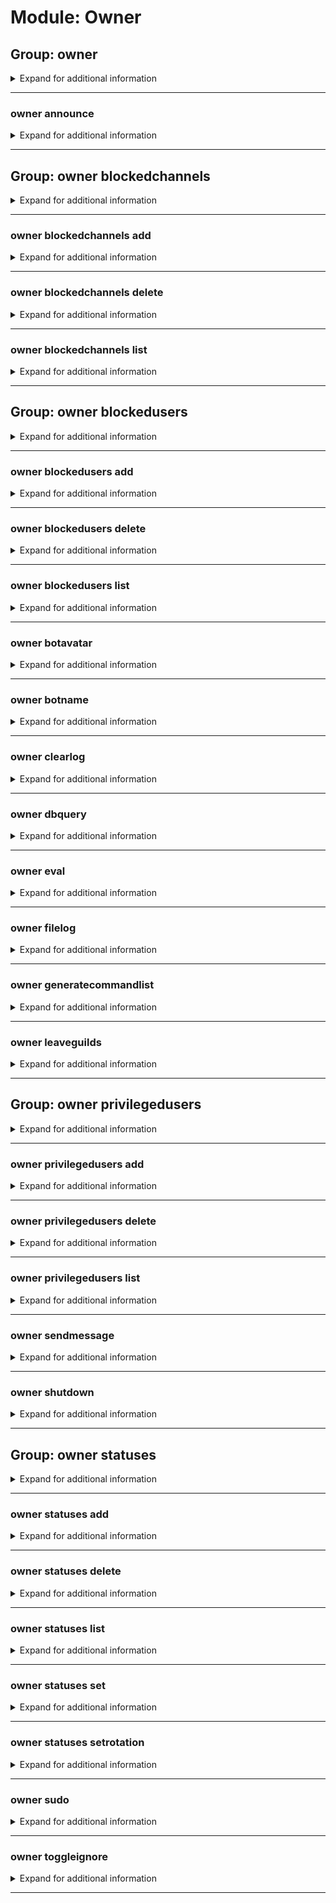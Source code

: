 # Module: Owner

## Group: owner
<details><summary markdown='span'>Expand for additional information</summary><p>

*Hidden.*

*Owner-only bot administration commands.*

**Aliases:**
`admin, o`

</p></details>

---

### owner announce
<details><summary markdown='span'>Expand for additional information</summary><p>

*Send a message to all guilds the bot is in.*

**Owner-only.**

**Aliases:**
`a, ann`

**Arguments:**

`[string...]` : *Message to send.*

**Examples:**

```
!owner announce SPAM SPAM
```
</p></details>

---

## Group: owner blockedchannels
<details><summary markdown='span'>Expand for additional information</summary><p>

*Manipulate blocked channels. Bot will not listen for commands in blocked channels or react (either with text or emoji) to messages inside.*

**Privileged users only.**

**Aliases:**
`bc, blockedc, blockchannel, bchannels, bchannel, bchn`

**Overload 2:**

`[channel...]` : *Channels to block.*

**Overload 1:**

`[string]` : *Reason (max 60 chars).*

`[channel...]` : *Channels to block.*

**Overload 0:**

`[channel]` : *Channels to block.*

`[string...]` : *Reason (max 60 chars).*

</p></details>

---

### owner blockedchannels add
<details><summary markdown='span'>Expand for additional information</summary><p>

*Add channel to blocked channels list.*

**Privileged users only.**

**Aliases:**
`+, a, block, <, <<, +=`

**Overload 2:**

`[channel...]` : *Channels to block.*

**Overload 1:**

`[string]` : *Reason (max 60 chars).*

`[channel...]` : *Channels to block.*

**Overload 0:**

`[channel]` : *Channel to block.*

`[string...]` : *Reason (max 60 chars).*

**Examples:**

```
!owner blockedchannels add #channel
!owner blockedchannels add #channel Some reason for blocking
!owner blockedchannels add 123123123123123
!owner blockedchannels add #channel 123123123123123
!owner blockedchannels add "This is some reason" #channel 123123123123123
```
</p></details>

---

### owner blockedchannels delete
<details><summary markdown='span'>Expand for additional information</summary><p>

*Remove channel from blocked channels list..*

**Privileged users only.**

**Aliases:**
`-, remove, rm, del, unblock, >, >>, -=`

**Arguments:**

`[channel...]` : *Channels to unblock.*

**Examples:**

```
!owner blockedchannels remove #channel
!owner blockedchannels remove 123123123123123
!owner blockedchannels remove @Someone 123123123123123
```
</p></details>

---

### owner blockedchannels list
<details><summary markdown='span'>Expand for additional information</summary><p>

*List all blocked channels.*

**Privileged users only.**

**Aliases:**
`ls, l, print`

**Examples:**

```
!owner blockedchannels list
```
</p></details>

---

## Group: owner blockedusers
<details><summary markdown='span'>Expand for additional information</summary><p>

*Manipulate blocked users. Bot will not allow blocked users to invoke commands and will not react (either with text or emoji) to their messages.*

**Privileged users only.**

**Aliases:**
`bu, blockedu, blockuser, busers, buser, busr`

**Overload 2:**

`[user...]` : *Users to block.*

**Overload 1:**

`[string]` : *Reason (max 60 chars).*

`[user...]` : *Users to block.*

**Overload 0:**

`[user]` : *Users to block.*

`[string...]` : *Reason (max 60 chars).*

</p></details>

---

### owner blockedusers add
<details><summary markdown='span'>Expand for additional information</summary><p>

*Add users to blocked users list.*

**Privileged users only.**

**Aliases:**
`+, a, block, <, <<, +=`

**Overload 2:**

`[user...]` : *Users to block.*

**Overload 1:**

`[string]` : *Reason (max 60 chars).*

`[user...]` : *Users to block.*

**Overload 0:**

`[user]` : *Users to block.*

`[string...]` : *Reason (max 60 chars).*

**Examples:**

```
!owner blockedusers add @Someone
!owner blockedusers add @Someone Troublemaker and spammer
!owner blockedusers add 123123123123123
!owner blockedusers add @Someone 123123123123123
!owner blockedusers add "This is some reason" @Someone 123123123123123
```
</p></details>

---

### owner blockedusers delete
<details><summary markdown='span'>Expand for additional information</summary><p>

*Remove users from blocked users list..*

**Privileged users only.**

**Aliases:**
`-, remove, rm, del, unblock, >, >>, -=`

**Arguments:**

`[user...]` : *Users to unblock.*

**Examples:**

```
!owner blockedusers remove @Someone
!owner blockedusers remove 123123123123123
!owner blockedusers remove @Someone 123123123123123
```
</p></details>

---

### owner blockedusers list
<details><summary markdown='span'>Expand for additional information</summary><p>

*List all blocked users.*

**Privileged users only.**

**Aliases:**
`ls, l, print`

**Examples:**

```
!owner blockedusers list
```
</p></details>

---

### owner botavatar
<details><summary markdown='span'>Expand for additional information</summary><p>

*Set bot avatar.*

**Owner-only.**

**Aliases:**
`setbotavatar, setavatar`

**Arguments:**

`[URL]` : *URL.*

**Examples:**

```
!owner botavatar http://someimage.png
```
</p></details>

---

### owner botname
<details><summary markdown='span'>Expand for additional information</summary><p>

*Set bot name.*

**Owner-only.**

**Aliases:**
`setbotname, setname`

**Arguments:**

`[string...]` : *New name.*

**Examples:**

```
!owner setname TheBotfather
```
</p></details>

---

### owner clearlog
<details><summary markdown='span'>Expand for additional information</summary><p>

*Clear bot logs.*

**Owner-only.**

**Aliases:**
`clearlogs, deletelogs, deletelog`

**Examples:**

```
!owner clearlog
```
</p></details>

---

### owner dbquery
<details><summary markdown='span'>Expand for additional information</summary><p>

*Execute SQL query on the bot database.*

**Owner-only.**

**Aliases:**
`sql, dbq, q`

**Arguments:**

`[string...]` : *SQL Query.*

**Examples:**

```
!owner dbquery SELECT * FROM gf.msgcount;
```
</p></details>

---

### owner eval
<details><summary markdown='span'>Expand for additional information</summary><p>

*Evaluates a snippet of C# code, in context. Surround the code in the code block.*

**Owner-only.**

**Aliases:**
`compile, run, e, c, r`

**Arguments:**

`[string...]` : *Code to evaluate.*

**Examples:**

```
!owner eval ```await Context.RespondAsync("Hello!");```
```
</p></details>

---

### owner filelog
<details><summary markdown='span'>Expand for additional information</summary><p>

*Toggle writing to log file.*

**Owner-only.**

**Aliases:**
`setfl, fl, setfilelog`

**Arguments:**

(optional) `[boolean]` : *Enable?* (def: `True`)

**Examples:**

```
!owner filelog yes
!owner filelog false
```
</p></details>

---

### owner generatecommandlist
<details><summary markdown='span'>Expand for additional information</summary><p>

*Generates a markdown command-list. You can also provide a folder for the output.*

**Owner-only.**

**Aliases:**
`cmdlist, gencmdlist, gencmds, gencmdslist`

**Arguments:**

(optional) `[string...]` : *File path.* (def: `None`)

**Examples:**

```
!owner generatecommandlist
!owner generatecommandlist Temp/blabla.md
```
</p></details>

---

### owner leaveguilds
<details><summary markdown='span'>Expand for additional information</summary><p>

*Leaves the given guilds.*

**Owner-only.**

**Aliases:**
`leave, gtfo`

**Arguments:**

`[unsigned long...]` : *Guild ID list.*

**Examples:**

```
!owner leave 337570344149975050
!owner leave 337570344149975050 201315884709576708
```
</p></details>

---

## Group: owner privilegedusers
<details><summary markdown='span'>Expand for additional information</summary><p>

*Manipulate privileged users. Privileged users can invoke commands marked with RequirePrivilegedUsers permission.*

**Owner-only.**

**Aliases:**
`pu, privu, privuser, pusers, puser, pusr`

**Overload 0:**

`[user...]` : *Users to grant privilege to.*

</p></details>

---

### owner privilegedusers add
<details><summary markdown='span'>Expand for additional information</summary><p>

*Add users to privileged users list.*

**Owner-only.**

**Aliases:**
`+, a, <, <<, +=`

**Arguments:**

`[user...]` : *Users to grant privilege to.*

**Examples:**

```
!owner privilegedusers add @Someone
!owner privilegedusers add @Someone @SomeoneElse
```
</p></details>

---

### owner privilegedusers delete
<details><summary markdown='span'>Expand for additional information</summary><p>

*Remove users from privileged users list..*

**Owner-only.**

**Aliases:**
`-, remove, rm, del, >, >>, -=`

**Arguments:**

`[user...]` : *Users to revoke privileges from.*

**Examples:**

```
!owner privilegedusers remove @Someone
!owner privilegedusers remove 123123123123123
!owner privilegedusers remove @Someone 123123123123123
```
</p></details>

---

### owner privilegedusers list
<details><summary markdown='span'>Expand for additional information</summary><p>

*List all privileged users.*

**Owner-only.**

**Aliases:**
`ls, l, print`

**Examples:**

```
!owner privilegedusers list
```
</p></details>

---

### owner sendmessage
<details><summary markdown='span'>Expand for additional information</summary><p>

*Sends a message to a user or channel.*

**Privileged users only.**

**Aliases:**
`send, s`

**Arguments:**

`[string]` : *u/c (for user or channel.)*

`[unsigned long]` : *User/Channel ID.*

`[string...]` : *Message.*

**Examples:**

```
!owner send u 303463460233150464 Hi to user!
!owner send c 120233460278590414 Hi to channel!
```
</p></details>

---

### owner shutdown
<details><summary markdown='span'>Expand for additional information</summary><p>

*Triggers the dying in the vineyard scene (power off the bot).*

**Privileged users only.**

**Aliases:**
`disable, poweroff, exit, quit`

**Overload 1:**

`[time span]` : *Time until shutdown.*

**Examples:**

```
!owner shutdown
```
</p></details>

---

## Group: owner statuses
<details><summary markdown='span'>Expand for additional information</summary><p>

*Bot status manipulation. If invoked without command, either lists or adds status depending if argument is given.*

**Owner-only.**

**Aliases:**
`status, botstatus, activity, activities`

**Overload 0:**

`[ActivityType]` : *Activity type (Playing/Watching/Streaming/ListeningTo).*

`[string...]` : *Status.*

</p></details>

---

### owner statuses add
<details><summary markdown='span'>Expand for additional information</summary><p>

*Add a status to running status queue.*

**Owner-only.**

**Aliases:**
`+, a, <, <<, +=`

**Arguments:**

`[ActivityType]` : *Activity type (Playing/Watching/Streaming/ListeningTo).*

`[string...]` : *Status.*

**Examples:**

```
!owner status add Playing CS:GO
!owner status add Streaming on Twitch
```
</p></details>

---

### owner statuses delete
<details><summary markdown='span'>Expand for additional information</summary><p>

*Remove status from running queue.*

**Owner-only.**

**Aliases:**
`-, remove, rm, del, >, >>, -=`

**Arguments:**

`[int]` : *Status ID.*

**Examples:**

```
!owner status delete 1
```
</p></details>

---

### owner statuses list
<details><summary markdown='span'>Expand for additional information</summary><p>

*List all bot statuses.*

**Owner-only.**

**Aliases:**
`ls, l, print`

**Examples:**

```
!owner status list
```
</p></details>

---

### owner statuses set
<details><summary markdown='span'>Expand for additional information</summary><p>

*Set status to given string or status with given index in database. This sets rotation to false.*

**Owner-only.**

**Aliases:**
`s`

**Overload 1:**

`[ActivityType]` : *Activity type (Playing/Watching/Streaming/ListeningTo).*

`[string...]` : *Status.*

**Overload 0:**

`[int]` : *Status ID.*

**Examples:**

```
!owner status set Playing with fire
!owner status set 5
```
</p></details>

---

### owner statuses setrotation
<details><summary markdown='span'>Expand for additional information</summary><p>

*Set automatic rotation of bot statuses.*

**Owner-only.**

**Aliases:**
`sr, setr`

**Arguments:**

(optional) `[boolean]` : *Enabled?* (def: `True`)

**Examples:**

```
!owner status setrotation
!owner status setrotation false
```
</p></details>

---

### owner sudo
<details><summary markdown='span'>Expand for additional information</summary><p>

*Executes a command as another user.*

**Privileged users only.**

**Aliases:**
`execas, as`

**Arguments:**

`[member]` : *Member to execute as.*

`[string...]` : *Command text to execute.*

**Examples:**

```
!owner sudo @Someone !rate
```
</p></details>

---

### owner toggleignore
<details><summary markdown='span'>Expand for additional information</summary><p>

*Toggle bot's reaction to commands.*

**Privileged users only.**

**Aliases:**
`ti`

**Examples:**

```
!owner toggleignore
```
</p></details>

---

